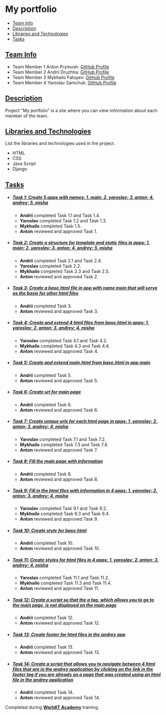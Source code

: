 # My portfolio

- [Team Info](#team-info)
- [Description](#description)
- [Libraries and Technologies](#libraries-and-technologies)
- [Tasks](#tasks)
## [Team Info](#team-info)
- Team Member 1 Anton Prymush: [GitHub Profile](https://github.com/luny-06)
- Team Member 2 Andrii Druzhha: [GitHub Profile](https://github.com/GKAndrey)
- Team Member 3 Mykhailo Fatuyev: [GitHub Profile](https://github.com/mishafat)
- Team Member 4 Yaroslav Samchuk: [GitHub Profile](https://github.com/YaroslavSamchuk)

## [Description](#description)

Project "My portfolio" is a site where you can view information about each member of the team.

## [Libraries and Technologies](#libraries-and-technologies)

List the libraries and technologies used in the project.

- HTML
- CSS
- Java Script
- Django

## [Tasks](#tasks)


- ##### [Task 1: Create 5 apps with names: 1. main; 2. yaroslav; 3. anton; 4. andrey; 5. misha](#task-1-task-description)

    - **Andrii** completed Task 1.1 and Task 1.4.
    - **Yaroslav** completed Task 1.2 and Task 1.3.
    - **Mykhailo** completed Task 1.5.
    - **Anton** reviewed and approved Task 1.
 
- ##### [Task 2: Create a structure for template and static files in apps: 1. main; 2. yaroslav; 3. anton; 4. andrey; 5. misha](#task-2-task-description)

    - **Andrii** completed Task 2.1 and Task 2.4.
    - **Yaroslav** completed Task 2.2.
    - **Mykhailo** completed Task 2.3 and Task 2.5.
    - **Anton** reviewed and approved Task 2.

- ##### [Task 3: Create a base.html file in app with name main that will serve as the basis for other html files](#task-3-task-description)

    - **Andrii** completed Task 3.
    - **Anton** reviewed and approved Task 3.

- ##### [Task 4: Create and extend 4 html files from base.html in apps: 1. yaroslav; 2. anton; 3. andrey; 4. misha](#task-4-task-description)

    - **Yaroslav** completed Task 4.1 and Task 4.2.
    - **Mykhailo** completed Task 4.3 and Task 4.4.
    - **Anton** reviewed and approved Task 4.

- ##### [Task 5: Create and extend main.html from base.html in app main](#task-5-task-description)

    - **Andrii** completed Task 5.
    - **Anton** reviewed and approved Task 5.

- ##### [Task 6: Create url for main page](#task-6-task-description)

    - **Andrii** completed Task 6.
    - **Anton** reviewed and approved Task 6.

- ##### [Task 7: Create unique urls for each html page in apps: 1. yaroslav; 2. anton; 3. andrey; 4. misha](#task-7-task-description)

    - **Yaroslav** completed Task 7.1 and Task 7.2.
    - **Mykhailo** completed Task 7.3 and Task 7.4.
    - **Anton** reviewed and approved Task 7.

- ##### [Task 8: Fill the main page with information](#task-8-task-description)

    - **Andrii** completed Task 8.
    - **Anton** reviewed and approved Task 8.

- ##### [Task 9: Fill in the html files with information in 4 apps: 1. yaroslav; 2. anton; 3. andrey; 4. misha](#task-9-task-description)

    - **Yaroslav** completed Task 9.1 and Task 9.2.
    - **Mykhailo** completed Task 9.3 and Task 9.4.
    - **Anton** reviewed and approved Task 9.
 
- ##### [Task 10: Create style for base.html](#task-10-task-description)

    - **Andrii** completed Task 10.
    - **Anton** reviewed and approved Task 10.

- ##### [Task 11: Create styles for html files in 4 apps: 1. yaroslav; 2. anton; 3. andrey; 4. misha](#task-11-task-description)

    - **Yaroslav** completed Task 11.1 and Task 11.2.
    - **Mykhailo** completed Task 11.3 and Task 11.4.
    - **Anton** reviewed and approved Task 11.

- ##### [Task 12: Create a script so that the a tag, which allows you to go to the main page, is not displayed on the main page](#task-12-task-description)

    - **Andrii** completed Task 12.
    - **Anton** reviewed and approved Task 12.
 
- ##### [Task 13: Create footer for html files in the andrey app](#task-13-task-description)

    - **Andrii** completed Task 13.
    - **Anton** reviewed and approved Task 13.

- ##### [Task 14: Create a script that allows you to navigate between 4 html files that are in the andrey application by clicking on the link in the footer tag if you are already on a page that was created using an html file in the andrey application](#task-14-task-description)

    - **Andrii** completed Task 14.
    - **Anton** reviewed and approved Task 14.

Completed during **[WorldIT Academy](https://www.worldit.academy/)** training.

